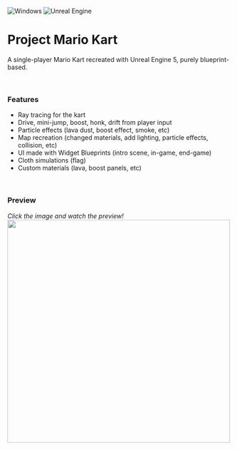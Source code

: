 ![Windows](https://img.shields.io/badge/Windows-0078D6?style=for-the-badge&logo=windows&logoColor=white) ![Unreal Engine](https://img.shields.io/badge/unrealengine-%23313131.svg?style=for-the-badge&logo=unrealengine&logoColor=white)
# Project Mario Kart
A single-player Mario Kart recreated with Unreal Engine 5, purely blueprint-based.

<br />

### Features
* Ray tracing for the kart
* Drive, mini-jump, boost, honk, drift from player input
* Particle effects (lava dust, boost effect, smoke, etc)
* Map recreation (changed materials, add lighting, particle effects, collision, etc)
* UI made with Widget Blueprints (intro scene, in-game, end-game)
* Cloth simulations (flag)
* Custom materials (lava, boost panels, etc)

<br />

### Preview
_Click the image and watch the preview!_  
[<img src="https://github.com/xpsa0421/Project-Mario-Kart/assets/71711432/2d560d8a-c31a-494b-b580-fa1c0db727d5" width = 500>](https://www.youtube.com/watch?v=wLIu8vz_RQE)
